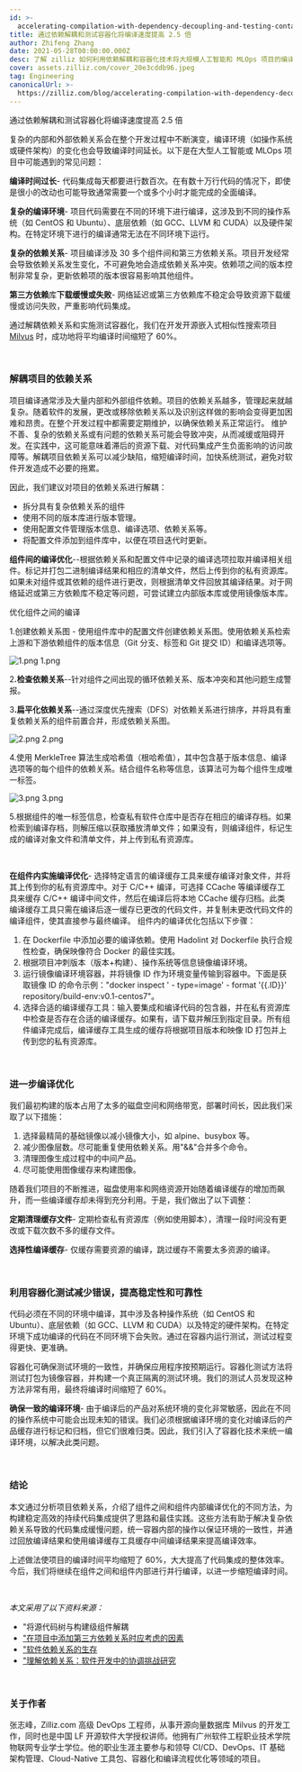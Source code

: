 ```yaml
---
id: >-
  accelerating-compilation-with-dependency-decoupling-and-testing-containerization.md
title: 通过依赖解耦和测试容器化将编译速度提高 2.5 倍
author: Zhifeng Zhang
date: 2021-05-28T00:00:00.000Z
desc: 了解 zilliz 如何利用依赖解耦和容器化技术将大规模人工智能和 MLOps 项目的编译时间缩短 2.5 倍。
cover: assets.zilliz.com/cover_20e3cddb96.jpeg
tag: Engineering
canonicalUrl: >-
  https://zilliz.com/blog/accelerating-compilation-with-dependency-decoupling-and-testing-containerization
---
```

<custom-h1>通过依赖解耦和测试容器化将编译速度提高 2.5 倍</custom-h1><p>复杂的内部和外部依赖关系会在整个开发过程中不断演变，编译环境（如操作系统或硬件架构）的变化也会导致编译时间延长。以下是在大型人工智能或 MLOps 项目中可能遇到的常见问题：</p>
<p><strong>编译时间过长</strong>- 代码集成每天都要进行数百次。在有数十万行代码的情况下，即使是很小的改动也可能导致通常需要一个或多个小时才能完成的全面编译。</p>
<p><strong>复杂的编译环境</strong>- 项目代码需要在不同的环境下进行编译，这涉及到不同的操作系统（如 CentOS 和 Ubuntu）、底层依赖（如 GCC、LLVM 和 CUDA）以及硬件架构。在特定环境下进行的编译通常无法在不同环境下运行。</p>
<p><strong>复杂的依赖关系</strong>- 项目编译涉及 30 多个组件间和第三方依赖关系。项目开发经常会导致依赖关系发生变化，不可避免地会造成依赖关系冲突。依赖项之间的版本控制非常复杂，更新依赖项的版本很容易影响其他组件。</p>
<p><strong>第三方依赖</strong>库<strong>下载缓慢或失败</strong>- 网络延迟或第三方依赖库不稳定会导致资源下载缓慢或访问失败，严重影响代码集成。</p>
<p>通过解耦依赖关系和实施测试容器化，我们在开发开源嵌入式相似性搜索项目<a href="https://milvus.io/">Milvus</a> 时，成功地将平均编译时间缩短了 60%。</p>
<p><br/></p>
<h3 id="Decouple-the-dependencies-of-the-project" class="common-anchor-header">解耦项目的依赖关系</h3><p>项目编译通常涉及大量内部和外部组件依赖。项目的依赖关系越多，管理起来就越复杂。随着软件的发展，更改或移除依赖关系以及识别这样做的影响会变得更加困难和昂贵。在整个开发过程中都需要定期维护，以确保依赖关系正常运行。 维护不善、复杂的依赖关系或有问题的依赖关系可能会导致冲突，从而减缓或阻碍开发。在实践中，这可能意味着滞后的资源下载、对代码集成产生负面影响的访问故障等。解耦项目依赖关系可以减少缺陷，缩短编译时间，加快系统测试，避免对软件开发造成不必要的拖累。</p>
<p>因此，我们建议对项目的依赖关系进行解耦：</p>
<ul>
<li>拆分具有复杂依赖关系的组件</li>
<li>使用不同的版本库进行版本管理。</li>
<li>使用配置文件管理版本信息、编译选项、依赖关系等。</li>
<li>将配置文件添加到组件库中，以便在项目迭代时更新。</li>
</ul>
<p><strong>组件间的编译优化</strong>--根据依赖关系和配置文件中记录的编译选项拉取并编译相关组件。标记并打包二进制编译结果和相应的清单文件，然后上传到你的私有资源库。如果未对组件或其依赖的组件进行更改，则根据清单文件回放其编译结果。对于网络延迟或第三方依赖库不稳定等问题，可尝试建立内部版本库或使用镜像版本库。</p>
<p>优化组件之间的编译</p>
<p>1.创建依赖关系图 - 使用组件库中的配置文件创建依赖关系图。使用依赖关系检索上游和下游依赖组件的版本信息（Git 分支、标签和 Git 提交 ID）和编译选项等。</p>
<p>
  
   <span class="img-wrapper"> <img translate="no" src="https://assets.zilliz.com/1_949dffec32.png" alt="1.png" class="doc-image" id="1.png" />
   </span> <span class="img-wrapper"> <span>1.png</span> </span></p>
<p>2<strong>.检查依赖关系</strong>--针对组件之间出现的循环依赖关系、版本冲突和其他问题生成警报。</p>
<p>3<strong>.扁平化依赖关系</strong>--通过深度优先搜索（DFS）对依赖关系进行排序，并将具有重复依赖关系的组件前置合并，形成依赖关系图。</p>
<p>
  
   <span class="img-wrapper"> <img translate="no" src="https://assets.zilliz.com/2_45130c55e4.png" alt="2.png" class="doc-image" id="2.png" />
   </span> <span class="img-wrapper"> <span>2.png</span> </span></p>
<p>4.使用 MerkleTree 算法生成哈希值（根哈希值），其中包含基于版本信息、编译选项等的每个组件的依赖关系。结合组件名称等信息，该算法可为每个组件生成唯一标签。</p>
<p>
  
   <span class="img-wrapper"> <img translate="no" src="https://assets.zilliz.com/3_6a4fcdf4e3.png" alt="3.png" class="doc-image" id="3.png" />
   </span> <span class="img-wrapper"> <span>3.png</span> </span></p>
<p>5.根据组件的唯一标签信息，检查私有软件仓库中是否存在相应的编译存档。如果检索到编译存档，则解压缩以获取播放清单文件；如果没有，则编译组件，标记生成的编译对象文件和清单文件，并上传到私有资源库。</p>
<p><br/></p>
<p><strong>在组件内实施编译优化</strong>- 选择特定语言的编译缓存工具来缓存编译对象文件，并将其上传到你的私有资源库中。对于 C/C++ 编译，可选择 CCache 等编译缓存工具来缓存 C/C++ 编译中间文件，然后在编译后将本地 CCache 缓存归档。此类编译缓存工具只需在编译后逐一缓存已更改的代码文件，并复制未更改代码文件的编译组件，使其直接参与最终编译。 组件内的编译优化包括以下步骤：</p>
<ol>
<li>在 Dockerfile 中添加必要的编译依赖。使用 Hadolint 对 Dockerfile 执行合规性检查，确保映像符合 Docker 的最佳实践。</li>
<li>根据项目冲刺版本（版本+构建）、操作系统等信息镜像编译环境。</li>
<li>运行镜像编译环境容器，并将镜像 ID 作为环境变量传输到容器中。下面是获取镜像 ID 的命令示例："docker inspect ' - type=image' - format '{{.ID}}' repository/build-env:v0.1-centos7"。</li>
<li>选择合适的编译缓存工具：输入要集成和编译代码的包含器，并在私有资源库中检查是否存在合适的编译缓存。如果有，请下载并解压到指定目录。所有组件编译完成后，编译缓存工具生成的缓存将根据项目版本和映像 ID 打包并上传到您的私有资源库。</li>
</ol>
<p><br/></p>
<h3 id="Further-compilation-optimization" class="common-anchor-header">进一步编译优化</h3><p>我们最初构建的版本占用了太多的磁盘空间和网络带宽，部署时间长，因此我们采取了以下措施：</p>
<ol>
<li>选择最精简的基础镜像以减小镜像大小，如 alpine、busybox 等。</li>
<li>减少图像层数。尽可能重复使用依赖关系。用"&amp;&amp;"合并多个命令。</li>
<li>清理图像生成过程中的中间产品。</li>
<li>尽可能使用图像缓存来构建图像。</li>
</ol>
<p>随着我们项目的不断推进，磁盘使用率和网络资源开始随着编译缓存的增加而飙升，而一些编译缓存却未得到充分利用。于是，我们做出了以下调整：</p>
<p><strong>定期清理缓存文件</strong>- 定期检查私有资源库（例如使用脚本），清理一段时间没有更改或下载次数不多的缓存文件。</p>
<p><strong>选择性编译缓存</strong>- 仅缓存需要资源的编译，跳过缓存不需要太多资源的编译。</p>
<p><br/></p>
<h3 id="Leveraging-containerized-testing-to-reduce-errors-improve-stability-and-reliability" class="common-anchor-header">利用容器化测试减少错误，提高稳定性和可靠性</h3><p>代码必须在不同的环境中编译，其中涉及各种操作系统（如 CentOS 和 Ubuntu）、底层依赖（如 GCC、LLVM 和 CUDA）以及特定的硬件架构。在特定环境下成功编译的代码在不同环境下会失败。通过在容器内运行测试，测试过程变得更快、更准确。</p>
<p>容器化可确保测试环境的一致性，并确保应用程序按预期运行。容器化测试方法将测试打包为镜像容器，并构建一个真正隔离的测试环境。我们的测试人员发现这种方法非常有用，最终将编译时间缩短了 60%。</p>
<p><strong>确保一致的编译环境</strong>- 由于编译后的产品对系统环境的变化非常敏感，因此在不同的操作系统中可能会出现未知的错误。我们必须根据编译环境的变化对编译后的产品缓存进行标记和归档，但它们很难归类。因此，我们引入了容器化技术来统一编译环境，以解决此类问题。</p>
<p><br/></p>
<h3 id="Conclusion" class="common-anchor-header">结论</h3><p>本文通过分析项目依赖关系，介绍了组件之间和组件内部编译优化的不同方法，为构建稳定高效的持续代码集成提供了思路和最佳实践。这些方法有助于解决复杂依赖关系导致的代码集成缓慢问题，统一容器内部的操作以保证环境的一致性，并通过回放编译结果和使用编译缓存工具缓存中间编译结果来提高编译效率。</p>
<p>上述做法使项目的编译时间平均缩短了 60%，大大提高了代码集成的整体效率。今后，我们将继续在组件之间和组件内部进行并行编译，以进一步缩短编译时间。</p>
<p><br/></p>
<p><em>本文采用了以下资料来源：</em></p>
<ul>
<li>"将源代码树与构建级组件解耦</li>
<li><a href="https://dev.to/brpaz/factors-to-consider-when-adding-third-party-dependencies-to-a-project-46hf">"在项目中添加第三方依赖关系时应考虑的因素</a></li>
<li><a href="https://queue.acm.org/detail.cfm?id=3344149">"软件依赖关系的生存</a></li>
<li><a href="https://www.cc.gatech.edu/~beki/t1.pdf">"理解依赖关系：软件开发中的协调挑战研究</a></li>
</ul>
<p><br/></p>
<h3 id="About-the-author" class="common-anchor-header">关于作者</h3><p>张志峰，Zilliz.com 高级 DevOps 工程师，从事开源向量数据库 Milvus 的开发工作，同时也是中国 LF 开源软件大学授权讲师。他拥有广州软件工程职业技术学院物联网专业学士学位。他的职业生涯主要参与和领导 CI/CD、DevOps、IT 基础架构管理、Cloud-Native 工具包、容器化和编译流程优化等领域的项目。</p>
